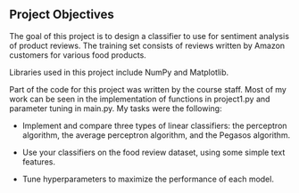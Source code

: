 ## Project Objectives

The goal of this project is to design a classifier to use for sentiment analysis of product reviews. The training set consists of reviews written by Amazon customers for various food products. 

Libraries used in this project include NumPy and Matplotlib.

Part of the code for this project was written by the course staff. Most of my work can be seen in the implementation of functions in project1.py and parameter tuning in main.py. My tasks were the following: 

* Implement and compare three types of linear classifiers: the perceptron algorithm, the average perceptron algorithm, and the Pegasos algorithm.

* Use your classifiers on the food review dataset, using some simple text features.

* Tune hyperparameters to maximize the performance of each model. 